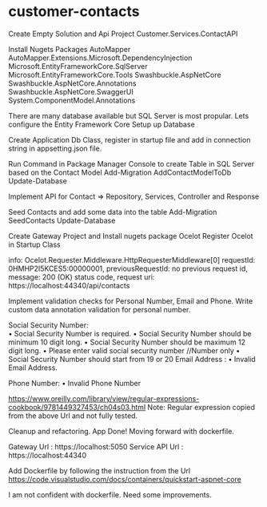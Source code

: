 # customer-contacts


Create Empty Solution and Api Project
Customer.Services.ContactAPI

Install Nugets Packages
AutoMapper
AutoMapper.Extensions.Microsoft.DependencyInjection
Microsoft.EntityFrameworkCore.SqlServer
Microsoft.EntityFrameworkCore.Tools
Swashbuckle.AspNetCore
Swashbuckle.AspNetCore.Annotations
Swashbuckle.AspNetCore.SwaggerUI
System.ComponentModel.Annotations

There are many database available but SQL Server is most propular. Lets configure the Entity Framework Core
Setup up Database 

Create Application Db Class, register in startup file and add in connection string in appsetting.json file.

Run Command in Package Manager Console to create Table in SQL Server based on the Contact Model
Add-Migration AddContactModelToDb
Update-Database

Implement API for Contact => Repository, Services, Controller and Response

Seed Contacts and add some data into the table 
Add-Migration SeedContacts
Update-Database

Create Gateway Project and Install nugets package Ocelot 
Register Ocelot in Startup Class 

info: Ocelot.Requester.Middleware.HttpRequesterMiddleware[0]
      requestId: 0HMHP2I5KCES5:00000001, previousRequestId: no previous request id, message: 200 (OK) status code, request uri: https://localhost:44340/api/contacts
	  
Implement validation checks for Personal Number, Email and Phone.  Write custom data annotation validation for personal number.

Social Security Number:  
•	Social Security Number is required.
•	Social Security Number should be minimum 10 digit long.
•	Social Security Number should be maximum 12 digit long.
•	Please enter valid social security number //Number only
•	Social Security Number should start from 19 or 20
Email Address : 
•	Invalid Email Address.

Phone Number:
•	Invalid Phone Number

https://www.oreilly.com/library/view/regular-expressions-cookbook/9781449327453/ch04s03.html
Note:  Regular expression copied from the above Url and not fully tested.

Cleanup and refactoring. App Done! Moving forward with dockerfile.


Gateway Url : https://localhost:5050
Service API Url : https://localhost:44340


Add Dockerfile by following the instruction from the Url
https://code.visualstudio.com/docs/containers/quickstart-aspnet-core

I am not confident with dockerfile. Need some improvements.